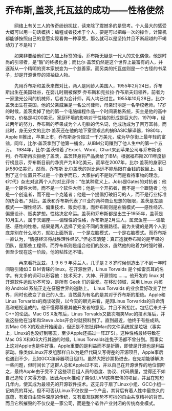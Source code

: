  # 乔布斯,盖茨,托瓦兹的成功——性格使然

　　网络上有关三人的传奇纷纷扰扰，读来除了震撼多的是思考。个人最大的感受大概可以用一句话概括：编程或者技术于个人，要是可以把每一次的操作，计算机都能够按照自己的意愿实现看做一种享受，那么就可以是坚持并且不断超越的不竭动力了不是吗？

　　如果非要给他们三人加上标签的话，乔布斯无疑是一代人的文化偶像，他是时尚的引领者，是“酷”的终极化身；而比尔·盖茨仍然是这个世界上最富有的人，并逐渐从一个精明的资本家蜕变为一个慈善家。而另类的托瓦兹则是一个古怪的书呆子，却是开源世界的领袖级人物。

　　先用乔布斯和盖茨来做对比，两人是同龄人美国人，1955年2月24日，乔布斯出生在美国硅谷，在婴儿时期被保罗·乔布斯和克拉拉·乔布斯夫妇领养，前者为一家激光公司的机械师，后者为会计师，两人均已过世。1955年10月28日，比尔·盖茨出生在美国，他的父亲威廉是一名公司律师，母亲玛丽是一名学校老师。17岁的时候，盖茨卖掉了他的第一个电脑编程作品一个时间表格系统，买主是他的高中学校，价格是4200美元。家庭环境的影响对于性格的形成是巨大的。1979年，经过两年的努力，乔布斯的苹果成为个人电脑的代名词，他成功成为了百万富翁。而此时，身无分文的比尔·盖茨还在他的地下室里艰苦的搞BASIC解译器，1980年，Apple III推出，苹果上市，乔布斯身价超过一千万美元，成为华尔街上最年轻的富翁，同年，比尔·盖茨拿到了他第一桶金，从IBM公司赚到了他人生中的第一个五万。　1984年，比尔·盖茨带着了Excel、Word、Chart来到苹果公司与乔布斯谈判，乔布斯再次拒绝了盖茨，盖茨转身将产品卖给了IBM。根据福布斯2011年度排行榜显示，乔布斯目前的净资产为83亿美元，而早在2007年，比尔·盖茨的身家已达580亿美元，然而，乔布斯 比尔盖茨的对比远远不能局限在金钱的数目上。钱到了这个位置只不过是一个数字而已，大家拼的不是财产而是看待事物的理念。《时代》杂志对这两个人的对比评价：“在某种意义上，Jobs是Gates的对抗者：他是一个硬件大师，而不是一个软件大师；他是一个开拓者，而不是一个跟随者；他是一个创造者，而不是一个克隆者；他是一个提倡打破旧习的人，而不是行业标准的统合者。” 对此，盖茨和乔布斯代表了IT业的两种商业思想的极限，盖茨是左脑模式——理性经济、偏重技术、贩卖标准，而乔布斯则是右脑模式——感性经济、偏重设计、贩卖梦想。性格决定命运。盖茨和乔布斯都是出生于1955年，盖茨是10月生人，属于天蝎座——偏理性的性格，乔布斯是2月生人，属双鱼座——偏敏感、感性的性格，结果是两人选择了完全不同的发展路径。最为关键的是两个人到底差别在什么地方，就如上面所言，一个是左脑模式，一个是右脑模式。而乔布斯一直认为，“情感经济将战胜理性经济。”但必须清楚：真正造就乔布斯的是苹果的团队，是那些工程师，而乔布斯则是组合他们的胶水，虽然他的粘着力时强时弱，但至少现在这一阶段，他的粘性还不错。

　　　再来看托瓦兹，１９６９年芬兰人，几乎是２８岁时候创造出了不到一年时间吸引诸如ＩＢＭ青睐的linux。在开源世界，Linus Torvalds 是个如雷贯耳的名字。有太多的词可以形容他：技术天才、大神、开源领袖……。他开发的 linux 对开源软件运动功不可没，是所有 Geek 们的最爱。在移动领域，采用 Linux 内核的 Android 系统正走在征服世界的道路上。　Linus Torvalds 的业余爱好改变了世界，同时也改变了自己的人生。当然最为有名的是其对于乔布斯的拒绝。Apple和Linus Torvarlds的商谈破裂，以今天的眼光来看，是因Linus Torvarlds的自命清高和短视造成的。他不懂得尊重其他开发者的意见，并且不断抬扛。包括后来关于C++的论战。Mac OS X发布后，Linus Torvalds又数次嘲笑Mac的技术落后，并说这些他在当年和Steve Jobs开会时就预料到了。直到最近，他终于有些成熟，对Mac OS X的观点开始缓合，但还是不忘批评Mac的文件系统就是垃圾（事实上，Linux的也没好到哪去，至少Apple还搞过一阵ZFS）。这种性格最终导致在Mac OS X和iOS大行其道的时候，Linus Torvalds连兔子汤都不曾分到。而事实上这对Apple也是件好事。Apple重要的是利益而不是折腾，即使是开源也是利益驱动。像类似Linux开发组那样自以为是但代码又写得差的开源项目，Apple事后也遇到不少，比如GCC编译器项目组[1]。虽然大把钞票扔进去，在先期能够解决一些问题，但时间长了这群人总和Apple过不去，并以自己在开源世界的地位恫吓之，最终Apple由于受不了这些项目组人员的态度、协议、代码质量，觉得还不如自己造轮子来得方便，因此Apple推动了类似LLVM这样宏伟的项目，并且在短短几年内，使其成为最领先的开源软件技术。这无异于扇了Linux小组、GCC小组一记响亮的耳光。但不可否认Linux不仅仅是一个产品，其背后有着人性中最悠久的底蕴，有着自由软件深厚的传统，又有着互联网势不可挡的自由共享精神的背景。而且它所摧毁的不仅仅是一家公司，而是整个软件产业封闭的传统商业模式。
